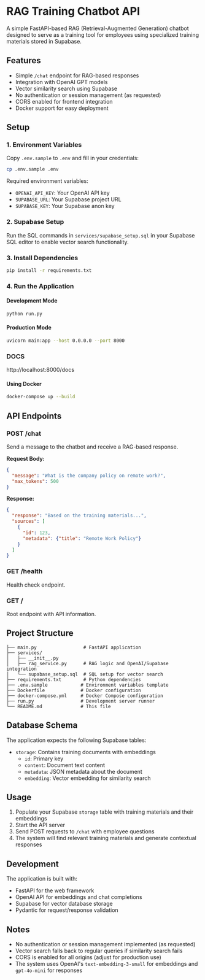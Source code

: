 # RAG Training Chatbot API

A simple FastAPI-based RAG (Retrieval-Augmented Generation) chatbot designed to serve as a training tool for employees using specialized training materials stored in Supabase.

## Features

- Simple `/chat` endpoint for RAG-based responses
- Integration with OpenAI GPT models
- Vector similarity search using Supabase
- No authentication or session management (as requested)
- CORS enabled for frontend integration
- Docker support for easy deployment

## Setup

### 1. Environment Variables

Copy `.env.sample` to `.env` and fill in your credentials:

```bash
cp .env.sample .env
```

Required environment variables:
- `OPENAI_API_KEY`: Your OpenAI API key
- `SUPABASE_URL`: Your Supabase project URL
- `SUPABASE_KEY`: Your Supabase anon key

### 2. Supabase Setup

Run the SQL commands in `services/supabase_setup.sql` in your Supabase SQL editor to enable vector search functionality.

### 3. Install Dependencies

```bash
pip install -r requirements.txt
```

### 4. Run the Application

#### Development Mode
```bash
python run.py
```

#### Production Mode
```bash
uvicorn main:app --host 0.0.0.0 --port 8000
```

### DOCS
http://localhost:8000/docs

#### Using Docker
```bash
docker-compose up --build
```

## API Endpoints

### POST /chat

Send a message to the chatbot and receive a RAG-based response.

**Request Body:**
```json
{
  "message": "What is the company policy on remote work?",
  "max_tokens": 500
}
```

**Response:**
```json
{
  "response": "Based on the training materials...",
  "sources": [
    {
      "id": 123,
      "metadata": {"title": "Remote Work Policy"}
    }
  ]
}
```

### GET /health

Health check endpoint.

### GET /

Root endpoint with API information.

## Project Structure

```
├── main.py                 # FastAPI application
├── services/
│   ├── __init__.py
│   ├── rag_service.py      # RAG logic and OpenAI/Supabase integration
│   └── supabase_setup.sql  # SQL setup for vector search
├── requirements.txt        # Python dependencies
├── .env.sample            # Environment variables template
├── Dockerfile             # Docker configuration
├── docker-compose.yml     # Docker Compose configuration
├── run.py                 # Development server runner
└── README.md              # This file
```

## Database Schema

The application expects the following Supabase tables:

- `storage`: Contains training documents with embeddings
  - `id`: Primary key
  - `content`: Document text content
  - `metadata`: JSON metadata about the document
  - `embedding`: Vector embedding for similarity search

## Usage

1. Populate your Supabase `storage` table with training materials and their embeddings
2. Start the API server
3. Send POST requests to `/chat` with employee questions
4. The system will find relevant training materials and generate contextual responses

## Development

The application is built with:
- FastAPI for the web framework
- OpenAI API for embeddings and chat completions
- Supabase for vector database storage
- Pydantic for request/response validation

## Notes

- No authentication or session management implemented (as requested)
- Vector search falls back to regular queries if similarity search fails
- CORS is enabled for all origins (adjust for production use)
- The system uses OpenAI's `text-embedding-3-small` for embeddings and `gpt-4o-mini` for responses
